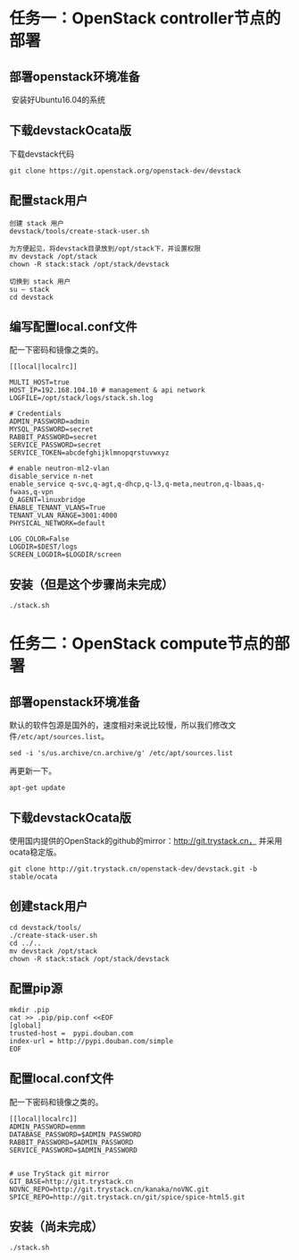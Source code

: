 # 任务一：OpenStack controller节点的部署

## 部署openstack环境准备
  安装好Ubuntu16.04的系统


## 下载devstackOcata版

下载devstack代码

`git clone https://git.openstack.org/openstack-dev/devstack`



## 配置stack用户

```
创建 stack 用户
devstack/tools/create-stack-user.sh

为方便起见，将devstack目录放到/opt/stack下，并设置权限
mv devstack /opt/stack 
chown -R stack:stack /opt/stack/devstack

切换到 stack 用户
su – stack 
cd devstack
```

## 编写配置local.conf文件

配一下密码和镜像之类的。

```
[[local|localrc]]

MULTI_HOST=true
HOST_IP=192.168.104.10 # management & api network 
LOGFILE=/opt/stack/logs/stack.sh.log

# Credentials 
ADMIN_PASSWORD=admin 
MYSQL_PASSWORD=secret 
RABBIT_PASSWORD=secret 
SERVICE_PASSWORD=secret 
SERVICE_TOKEN=abcdefghijklmnopqrstuvwxyz

# enable neutron-ml2-vlan 
disable_service n-net 
enable_service q-svc,q-agt,q-dhcp,q-l3,q-meta,neutron,q-lbaas,q-fwaas,q-vpn 
Q_AGENT=linuxbridge 
ENABLE_TENANT_VLANS=True 
TENANT_VLAN_RANGE=3001:4000 
PHYSICAL_NETWORK=default

LOG_COLOR=False 
LOGDIR=$DEST/logs 
SCREEN_LOGDIR=$LOGDIR/screen
```


## 安装（但是这个步骤尚未完成）

`./stack.sh`



# 任务二：OpenStack compute节点的部署


## 部署openstack环境准备

默认的软件包源是国外的，速度相对来说比较慢，所以我们修改文件`/etc/apt/sources.list`。

`sed -i 's/us.archive/cn.archive/g' /etc/apt/sources.list
`

再更新一下。

`apt-get update`


## 下载devstackOcata版

使用国内提供的OpenStack的github的mirror：http://git.trystack.cn， 并采用ocata稳定版。

`git clone http://git.trystack.cn/openstack-dev/devstack.git -b stable/ocata`



## 创建stack用户

```
cd devstack/tools/
./create-stack-user.sh
cd ../.. 
mv devstack /opt/stack 
chown -R stack:stack /opt/stack/devstack
```

## 配置pip源

```
mkdir .pip 
cat >> .pip/pip.conf <<EOF 
[global] 
trusted-host =  pypi.douban.com 
index-url = http://pypi.douban.com/simple
EOF
```


## 配置local.conf文件

配一下密码和镜像之类的。

```
[[local|localrc]] 
ADMIN_PASSWORD=emmm 
DATABASE_PASSWORD=$ADMIN_PASSWORD 
RABBIT_PASSWORD=$ADMIN_PASSWORD 
SERVICE_PASSWORD=$ADMIN_PASSWORD 

  
# use TryStack git mirror 
GIT_BASE=http://git.trystack.cn 
NOVNC_REPO=http://git.trystack.cn/kanaka/noVNC.git 
SPICE_REPO=http://git.trystack.cn/git/spice/spice-html5.git
```


## 安装（尚未完成）

`./stack.sh`
